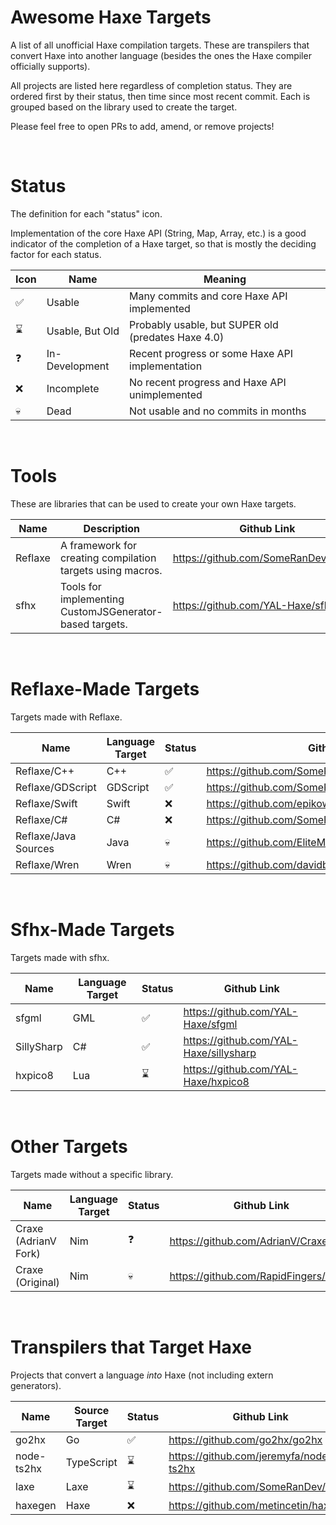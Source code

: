 # Awesome Haxe Targets
A list of all unofficial Haxe compilation targets. These are transpilers that convert Haxe into another language (besides the ones the Haxe compiler officially supports).

All projects are listed here regardless of completion status. They are ordered first by their status, then time since most recent commit. Each is grouped based on the library used to create the target.

Please feel free to open PRs to add, amend, or remove projects!

&nbsp;

# Status

The definition for each "status" icon.

Implementation of the core Haxe API (String, Map, Array, etc.) is a good indicator of the completion of a Haxe target, so that is mostly the deciding factor for each status.

| Icon | Name          | Meaning                                              |
| ---- | ------------- | ---------------------------------------------------- |
| ✅ | Usable          | Many commits and core Haxe API implemented          |
| ⌛ | Usable, But Old | Probably usable, but SUPER old (predates Haxe 4.0)  |
| ❓ | In-Development  | Recent progress or some Haxe API implementation     |
| ❌ | Incomplete      | No recent progress and Haxe API unimplemented       |
| 💀 | Dead            | Not usable and no commits in months                 |

&nbsp;

# Tools

These are libraries that can be used to create your own Haxe targets.

| Name     | Description                                                | Github Link                              |
| -------- | ---------------------------------------------------------- | ---------------------------------------- |
| Reflaxe  | A framework for creating compilation targets using macros. | https://github.com/SomeRanDev/reflaxe    |
| sfhx     | Tools for implementing CustomJSGenerator-based targets.    | https://github.com/YAL-Haxe/sfhx         |

&nbsp;

# Reflaxe-Made Targets

Targets made with Reflaxe.

| Name                 | Language Target | Status | Github Link                                     |
| -------------------- | --------------- | ------ | ----------------------------------------------- |
| Reflaxe/C++          | C++             | ✅ | https://github.com/SomeRanDev/reflaxe.CPP              |
| Reflaxe/GDScript     | GDScript        | ✅ | https://github.com/SomeRanDev/reflaxe.GDScript         |
| Reflaxe/Swift        | Swift           | ❌ | https://github.com/epikowa/haxe_swift
| Reflaxe/C#           | C#              | ❌ | https://github.com/SomeRanDev/reflaxe.CSharp           |
| Reflaxe/Java Sources | Java            | 💀 | https://github.com/EliteMasterEric/reflaxe_javasources |
| Reflaxe/Wren         | Wren            | 💀 | https://github.com/davidbruce/reflaxe.Wren             |

&nbsp;

# Sfhx-Made Targets

Targets made with sfhx.

| Name             | Language Target | Status | Github Link                           |
| ---------------- | --------------- | ------ | ------------------------------------- |
| sfgml            | GML             | ✅ | https://github.com/YAL-Haxe/sfgml         |
| SillySharp       | C#              | ✅ | https://github.com/YAL-Haxe/sillysharp    |
| hxpico8          | Lua             | ⌛ | https://github.com/YAL-Haxe/hxpico8       |

&nbsp;

# Other Targets

Targets made without a specific library.

| Name                 | Language Target | Status | Github Link                           |
| -------------------- | --------------- | ------ | ------------------------------------- |
| Craxe (AdrianV Fork) | Nim             | ❓ | https://github.com/AdrianV/Craxe          |
| Craxe (Original)     | Nim             | 💀 | https://github.com/RapidFingers/Craxe     |

&nbsp;

# Transpilers that Target Haxe

Projects that convert a language _into_ Haxe (not including extern generators).

| Name             | Source Target | Status | Github Link                                |
| ---------------- | ------------- | ------ | ------------------------------------------ |
| go2hx            | Go            | ✅    | https://github.com/go2hx/go2hx              |
| node-ts2hx       | TypeScript    | ⌛    | https://github.com/jeremyfa/node-ts2hx      |
| laxe             | Laxe          | ⌛    | https://github.com/SomeRanDev/laxe          |
| haxegen          | Haxe          | ❌    | https://github.com/metincetin/haxegen       |
